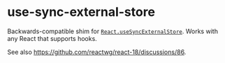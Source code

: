 # use-sync-external-store

Backwards-compatible shim for [`React.useSyncExternalStore`](https://reactjs.org/docs/hooks-reference.html#usesyncexternalstore). Works with any React that supports hooks.

See also https://github.com/reactwg/react-18/discussions/86.

